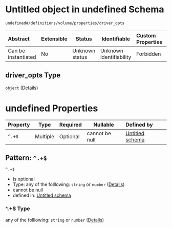 # Untitled object in undefined Schema

```txt
undefined#/definitions/volume/properties/driver_opts
```




| Abstract            | Extensible | Status         | Identifiable            | Custom Properties | Additional Properties | Access Restrictions | Defined In                                                                  |
| :------------------ | ---------- | -------------- | ----------------------- | :---------------- | --------------------- | ------------------- | --------------------------------------------------------------------------- |
| Can be instantiated | No         | Unknown status | Unknown identifiability | Forbidden         | Allowed               | none                | [config_schema_v3.9.json\*](config_schema_v3.9.json "open original schema") |

## driver_opts Type

`object` ([Details](config_schema_v3-definitions-volume-properties-driver_opts.md))

# undefined Properties

| Property | Type     | Required | Nullable       | Defined by                                                                                                                                                                        |
| :------- | -------- | -------- | -------------- | :-------------------------------------------------------------------------------------------------------------------------------------------------------------------------------- |
| `^.+$`   | Multiple | Optional | cannot be null | [Untitled schema](config_schema_v3-definitions-volume-properties-driver_opts-patternproperties-.md "undefined#/definitions/volume/properties/driver_opts/patternProperties/^.+$") |

## Pattern: `^.+$`




`^.+$`

-   is optional
-   Type: any of the folllowing: `string` or `number` ([Details](config_schema_v3-definitions-volume-properties-driver_opts-patternproperties-.md))
-   cannot be null
-   defined in: [Untitled schema](config_schema_v3-definitions-volume-properties-driver_opts-patternproperties-.md "undefined#/definitions/volume/properties/driver_opts/patternProperties/^.+$")

### ^.+$ Type

any of the folllowing: `string` or `number` ([Details](config_schema_v3-definitions-volume-properties-driver_opts-patternproperties-.md))
